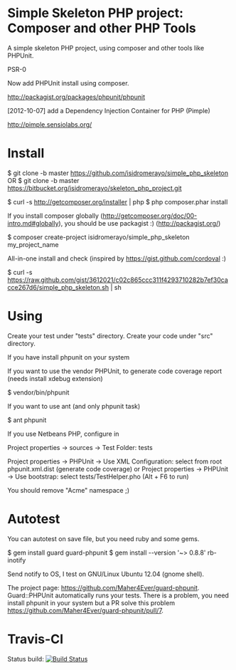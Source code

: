 Simple Skeleton PHP project: Composer and other PHP Tools
=========================================================

A simple skeleton PHP project, using composer and other tools like PHPUnit.

PSR-0

Now add PHPUnit install using composer.

http://packagist.org/packages/phpunit/phpunit

[2012-10-07] add a  Dependency Injection Container for PHP (Pimple)

http://pimple.sensiolabs.org/

Install
=======

$ git clone -b master https://github.com/isidromerayo/simple_php_skeleton
OR
$ git clone -b master https://bitbucket.org/isidromerayo/skeleton_php_project.git

$ curl -s http://getcomposer.org/installer | php
$ php composer.phar install

If you install composer globally (http://getcomposer.org/doc/00-intro.md#globally),
you should be use packagist :) (http://packagist.org/)

$ composer create-project isidromerayo/simple_php_skeleton my_project_name

All-in-one install and check (inspired by https://gist.github.com/cordoval :)

$ curl -s https://raw.github.com/gist/3612021/c02c865ccc311f4293710282b7ef30cacce267d6/simple_php_skeleton.sh | sh

Using
=====

Create your test under "tests" directory.
Create your code under "src" directory.

If you have install phpunit on your system

If you want to use the vendor PHPUnit, to generate code coverage report (needs install xdebug extension)

$ vendor/bin/phpunit

If you want to use ant (and only phpunit task)

$ ant phpunit

If you use Netbeans PHP, configure in

Project properties -> sources -> Test Folder: tests

Project properties -> PHPUnit -> Use XML Configuration: select from root phpunit.xml.dist (generate code coverage)
or
Project properties -> PHPUnit -> Use bootstrap: select tests/TestHelper.pho
(Alt + F6 to run)

You should remove "Acme" namespace ;)

Autotest
========

You can autotest on save file, but you need ruby and some gems.

$ gem install guard guard-phpunit
$ gem install --version '~> 0.8.8' rb-inotify

Send notify to OS, I test on GNU/Linux Ubuntu 12.04 (gnome shell).

The project page: https://github.com/Maher4Ever/guard-phpunit. Guard::PHPUnit automatically runs your tests.
There is a problem, you need install phpunit in your system but a PR solve this problem https://github.com/Maher4Ever/guard-phpunit/pull/7.


Travis-CI
=========

Status build: [![Build Status](https://secure.travis-ci.org/isidromerayo/simple_php_skeleton.png)](http://travis-ci.org/isidromerayo/simple_php_skeleton)
